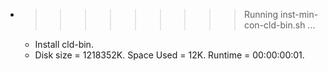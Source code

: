 * >>>>>>>>> Running inst-min-con-cld-bin.sh ...
  * Install cld-bin.
  * Disk size = 1218352K. Space Used = 12K. Runtime = 00:00:00:01.
